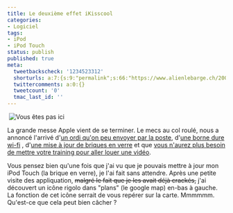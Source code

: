 ```yaml
---
title: Le deuxième effet iKisscool
categories:
- Logiciel
tags:
- iPod
- iPod Touch
status: publish
published: true
meta:
  tweetbackscheck: '1234523312'
  shorturls: a:7:{s:9:"permalink";s:66:"https://www.alienlebarge.ch/2008/01/15/le-deuxieme-effet-ikisscool/";s:7:"tinyurl";s:25:"https://tinyurl.com/ajtf9z";s:4:"isgd";s:17:"https://is.gd/isao";s:5:"bitly";s:18:"https://bit.ly/xNMg";s:5:"snipr";s:22:"https://snipr.com/bc4iv";s:5:"snurl";s:22:"https://snurl.com/bc4iv";s:7:"snipurl";s:24:"https://snipurl.com/bc4iv";}
  twittercomments: a:0:{}
  tweetcount: '0'
  tmac_last_id: ''
---
```

 <img src="https://dlgjp9x71cipk.cloudfront.net/2008/01/itouch_emplacement.png" alt="Vous êtes pas ici" />

La grande messe Apple vient de se terminer. Le mecs au col roulé, nous a annoncé l'arrivé d'<a href="https://www.apple.com/macbookair/" title="MacBook Air">un ordi qu'on peu envoyer par la poste</a>, d'<a href="https://www.apple.com/timecapsule/" title="Time Capsule">une borne dure wi-fi</a> , d'<a href="https://www.apple.com/ipodtouch/" title="iPod Touch">une mise à jour de briques en verre</a> et que <a href="https://www.apple.com/appletv/" title="Apple TV">vous n'aurez plus besoin de mettre votre training pour aller louer une vidéo</a>.

Vous pensez bien qu'une fois que j'ai vu que je pouvais mettre à jour mon iPod Touch (la brique en verre), je l'ai fait sans attendre. Après une petite visite des appliquation, <strike>malgré le fait que je les avait déjà crackés,</strike> j'ai découvert un icône rigolo dans "plans" (le google map) en-bas à gauche. La fonction de cet icône serrait de vous repérer sur la carte. Mmmmmm. Qu'est-ce que cela peut bien câcher ?
